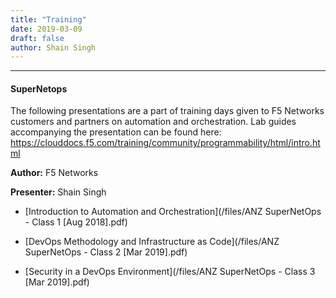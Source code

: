 ```yaml
---
title: "Training"
date: 2019-03-09
draft: false
author: Shain Singh
---
```


<hr />

#### SuperNetops

The following presentations are a part of training days given to F5 Networks customers and partners
on automation and orchestration. Lab guides accompanying the presentation can be found here: https://clouddocs.f5.com/training/community/programmability/html/intro.html

**Author:** F5 Networks

**Presenter:** Shain Singh

 - [Introduction to Automation and Orchestration](/files/ANZ SuperNetOps - Class 1 \[Aug 2018\].pdf)

 - [DevOps Methodology and Infrastructure as Code](/files/ANZ SuperNetOps - Class 2 \[Mar 2019\].pdf)

 - [Security in a DevOps Environment](/files/ANZ SuperNetOps - Class 3 \[Mar 2019\].pdf)

